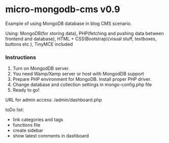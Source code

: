 micro-mongodb-cms v0.9
======================

Example of using MongoDB database in blog CMS scenario.

Using:
MongoDB(for storing data), 
PHP(fetching and pushing data between frontend and database),
HTML + CSS(Bootstrap)(visual stuff, textboxes, buttons etc.),
TinyMCE included

<h3>Instructions</h3>

1. Turn on MongodDB server. 
2. You need Wamp/Xamp server or host with MongodDB support
3. Prepare PHP environment for MongoDB. Install proper PHP driver.
4. Change database and collection settings in mongo-config.php file
5. Ready to go!

URL for admin access: /admin/dashboard.php

toDo list:

- link categories and tags
- functions file
- create sidebar
- show latest comments in dashboard
